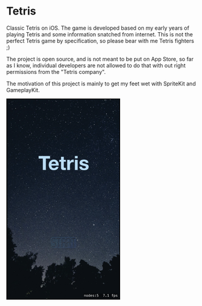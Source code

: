 # Tetris

Classic Tetris on iOS. The game is developed based on my early years of playing Tetris and some information snatched from internet. This is not the perfect Tetris game by specification, so please bear with me Tetris fighters ;)

The project is open source, and is not meant to be put on App Store, so far as I know, individual developers are not allowed to do that with out right permissions from the "Tetris company". 

The motivation of this project is mainly to get my feet wet with SpriteKit and GameplayKit.

<img src="screenshot.png" width="300">